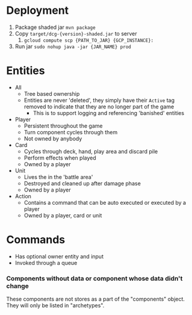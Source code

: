 # Deployment

1. Package shaded jar `mvn package`
2. Copy `target/dcg-{version}-shaded.jar` to server
    1. `gcloud compute scp {PATH_TO_JAR} {GCP_INSTANCE}:`
3. Run jar `sudo nohup java -jar {JAR_NAME} prod`
 
# Entities
- All
  - Tree based ownership
  - Entities are never 'deleted', they simply have their `Active` tag removed to indicate that they
    are no longer part of the game
    - This is to support logging and referencing 'banished' entities
- Player
  - Persistent throughout the game
  - Turn component cycles through them
  - Not owned by anybody
- Card
  - Cycles through deck, hand, play area and discard pile
  - Perform effects when played
  - Owned by a player
- Unit
  - Lives the in the 'battle area'
  - Destroyed and cleaned up after damage phase
  - Owned by a player
- Action
  - Contains a command that can be auto executed or executed by a player
  - Owned by a player, card or unit

# Commands
- Has optional owner entity and input
- Invoked through a queue

### Components without data or component whose data didn't change
These components are not stores as a part of the "components" object. They will only be listed in
"archetypes".
